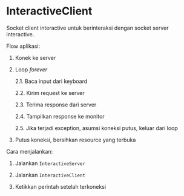 # InteractiveClient

Socket client interactive untuk berinteraksi dengan socket server interactive.

Flow aplikasi:
1. Konek ke server
2. Loop *forever*

   2.1. Baca input dari keyboard
   
   2.2. Kirim request ke server
   
   2.3. Terima response dari server
   
   2.4. Tampilkan response ke monitor
   
   2.5. Jika terjadi exception, asumsi koneksi putus, keluar dari loop
   
3. Putus koneksi, bersihkan resource yang terbuka

Cara menjalankan:

1. Jalankan `InteractiveServer`

2. Jalankan `InteractiveClient`

3. Ketikkan perintah setelah terkoneksi